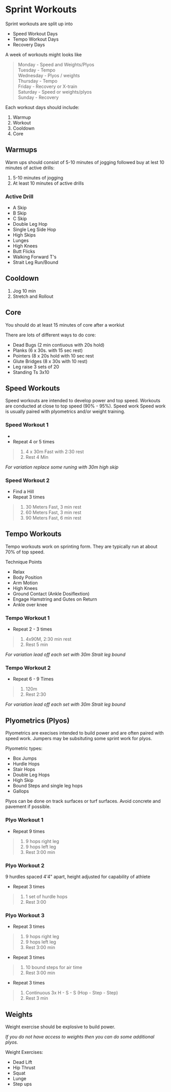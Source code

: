 # Sprint Workouts
Sprint workouts are split up into  

* Speed Workout Days
* Tempo Workout Days
* Recovery Days

A week of workouts might looks like

> Monday - Speed and Weights/Plyos  
> Tuesday - Tempo  
> Wednesday - Plyos / weights  
> Thursday - Tempo  
> Friday - Recovery or X-train  
> Saturday - Speed or weights/plyos  
> Sunday - Recovery   

Each workout days should include:  

1. Warmup
2. Workout
3. Cooldown
4. Core

## Warmups
Warm ups should consist of 5-10 minutes of jogging followed buy at lest 10 minutes of active drills:
1. 5-10 minutes of jogging
2. At least 10 minutes of active drills

### Active Drill
* A Skip
* B Skip
* C Skip
* Double Leg Hop
* Single Leg Side Hop
* High Skips
* Lunges
* High Knees
* Butt Flicks
* Walking Forward T's
* Strait Leg Run/Bound 



## Cooldown

1. Jog 10 min
2. Stretch and Rollout

## Core

You should do at least 15 minutes of core after a workiut

There are lots of different ways to do core:
* Dead Bugs (2 min contiuous with 20s hold)
* Planks (6 x 30s. with 15 sec rest) 
* Pointers (8 x 20s hold with 10 sec rest
* Glute Bridges (8 x 30s with 10 rest)
* Leg raise 3 sets of 20
* Standing Ts 3x10

## Speed Workouts

Speed workouts are intended to develop power and top speed.  Workouts are conducted at close to top speed (90% - 95%).
Speed work Speed work is usually paired with plyometrics and/or weight training. 

### Speed Workout 1
* 
* Repeat 4 or 5 times   
> 1. 4 x 30m Fast with 2:30 rest
> 2. Rest 4 Min

_For variation replace some runing with 30m high skip_

### Speed Workout 2  
* Find a Hill  
* Repeat 3 times  
> 1. 30 Meters Fast, 3 min rest
> 1. 60 Meters Fast, 3 min rest
> 1. 90 Meters Fast, 6 min rest

## Tempo Workouts
Tempo workouts work on sprinting form.  They are typically run at about 70% of top speed. 

Technique Points
* Relax
* Body Position
* Arm Motion
* High Knees
* Ground Contact (Ankle Dosiflextion)
* Engage Hamstring and Gutes on Return
* Ankle over knee

### Tempo Workout 1
* Repeat 2 - 3 times
> 1. 4x90M, 2:30 min rest 
> 1. Rest 5 min

_For variation lead off each set with 30m Strait leg bound_

### Tempo Workout 2
* Repeat 6 - 9 Times
> 1. 120m
> 1. Rest 2:30

_For variation lead off each set with 30m Strait leg bound_

## Plyometrics (Plyos)
Plyometrics are execises intended to build power and are often paired with speed work.  Jumpers may be subsituting some sprint work for plyos. 

Plyometric types:
* Box Jumps
* Hurdle Hops
* Stair Hops
* Double Leg Hops
* High Skip
* Bound Steps and single leg hops
* Gallops

Plyos can be done on track surfaces or turf surfaces.  Avoid concrete and pavement if possible. 

### Plyo Workout 1
* Repeat 9 times
> 1. 9 hops right leg
> 2. 9 hops left leg
> 3. Rest 3:00 min

### Plyo Workout 2
9 hurdles spaced 4'4" apart, height adjusted for capability of athlete
* Repeat 3 times
> 1. 1 set of hurdle hops
> 2. Rest 3:00

### Plyo Workout 3
* Repeat 3 times
> 1. 9 hops right leg
> 2. 9 hops left leg
> 3. Rest 3:00 min
* Repeat 3 times
> 1. 10 bound steps for air time
> 3. Rest 3:00 min
* Repeat 3 times
> 1. Continuous 3x H - S - S (Hop - Step - Step)
> 2. Rest 3 min


## Weights 

Weight exercise should be explosive to build power.  

_If you do not have access to weights then you can do some additional plyos._

Weight Exercises:
* Dead Lift
* Hip Thrust
* Squat
* Lunge
* Step ups



